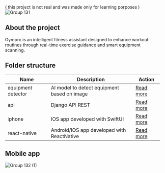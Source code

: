 ( this project is not real and was made only for learning porposes )
![Group 131](https://github.com/user-attachments/assets/073ff3e1-2301-41a2-a3c6-56665566e816)

## About the project
Gympro is an intelligent fitness assistant designed to enhance workout routines through real-time exercise guidance and smart equipment scanning.


## Folder structure

| Name  | Description | Action |
| ------------------- | -------------------------------------------- | -----
| equipment detector  | AI model to detect equipment based on image  | [Read more](https://github.com/TaylonSopeletto/gympro/tree/main/equipment-detector)
| api  | Django API REST  | [Read more](https://github.com/TaylonSopeletto/gympro/tree/main/api)
| iphone  | IOS app developed with SwiftUI  | [Read more](https://github.com/TaylonSopeletto/gympro/tree/main/iphone)
| react-native  | Android/IOS app developed with ReactNative | [Read more](https://github.com/TaylonSopeletto/gympro/tree/main/react-native)

## Mobile app

![Group 132 (1)](https://github.com/user-attachments/assets/561004af-f250-4b68-b2cc-c19ff7aaa70a)
